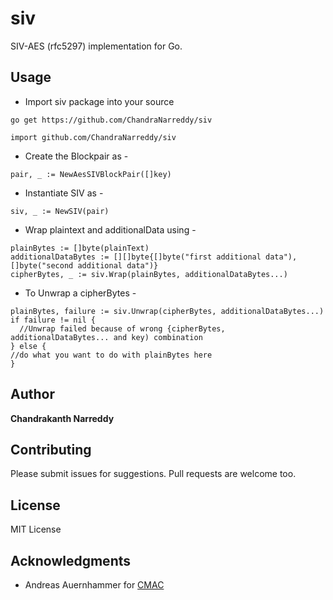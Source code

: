 # siv
SIV-AES (rfc5297) implementation for Go.

## Usage
* Import siv package into your source
```
go get https://github.com/ChandraNarreddy/siv
```
```
import github.com/ChandraNarreddy/siv
```
* Create the Blockpair as -
```
pair, _ := NewAesSIVBlockPair([]key)
```
* Instantiate SIV as -
```
siv, _ := NewSIV(pair)
```
* Wrap plaintext and additionalData using -
```
plainBytes := []byte(plainText)
additionalDataBytes := [][]byte{[]byte("first additional data"), []byte("second additional data")}
cipherBytes, _ := siv.Wrap(plainBytes, additionalDataBytes...)
```
* To Unwrap a cipherBytes - 
```
plainBytes, failure := siv.Unwrap(cipherBytes, additionalDataBytes...)
if failure != nil {
  //Unwrap failed because of wrong {cipherBytes, additionalDataBytes... and key) combination
} else {
//do what you want to do with plainBytes here
}
```
## Author

**Chandrakanth Narreddy**

## Contributing
Please submit issues for suggestions. Pull requests are welcome too.

## License

MIT License

## Acknowledgments

* Andreas Auernhammer for [CMAC](https://github.com/aead/cmac)
